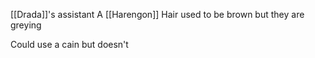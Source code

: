 [[Drada]]'s assistant
A [[Harengon]]
Hair used to be brown but they are greying

Could use a cain but doesn't